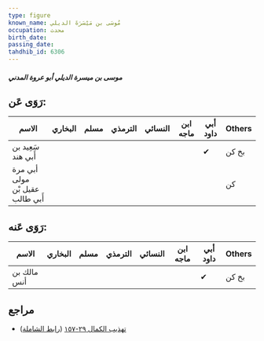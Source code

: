 ```yaml
---
type: figure
known_name: مُوسَى بن مَيْسَرَةَ الديلي
occupation: محدث
birth_date:
passing_date:
tahdhib_id: 6306
---
```

##### موسى بن ميسرة الديلي أبو عروة المدني

## رَوَى عَن:
| الاسم                           | البخاري | مسلم | الترمذي | النسائي | ابن ماجه | أبي داود | Others |
| ------------------------------- | ------- | ---- | ------- | ------- | -------- | -------- | ------ |
| سَعِيد بن أَبي هند              |         |      |         |         |          | ✔        | بخ كن  |
| أبي مرة مولى عقيل بْن أَبي طالب |         |      |         |         |          |          | كن     |
## رَوَى عَنه:
| الاسم       | البخاري | مسلم | الترمذي | النسائي | ابن ماجه | أبي داود | Others |
| ----------- | ------- | ---- | ------- | ------- | -------- | -------- | ------ |
| مالك بن أنس |         |      |         |         |          | ✔        | بخ كن  |
## مراجع
- [تهذيب الكمال ٢٩-١٥٧](obsidian://open?vault=Tahdhib-al-Kamal&file=Figures/٦٣٠٦-موسى%20بن%20ميسرة%20الديلي%20أبو%20عروة%20المدني) ([رابط الشاملة](https://shamela.ws/book/3722/15728))